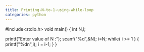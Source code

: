 ```yaml
---
title: Printing-N-to-1-using-while-loop
categories: python
---
```


#include&lt;stdio.h&gt;
void main()
{
int N,i;

printf("Enter value of N :");
scanf("%d",&amp;N);
i=N;
while( i &gt;= 1 )
{
printf("%dn",i);
i = i-1;
}
}